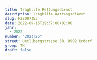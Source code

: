 ```yaml
---
title: Traghilfe Rettungsdienst
description: Traghilfe Rettungsdienst
slug: F22007353
date: 2022-06-15T19:37:00+02:00
jahr:
  - 2022
number: "2022|25"
street: Uetlibergstrasse 38, 8902 Urdorf
group: TK
draft: false
---
```

